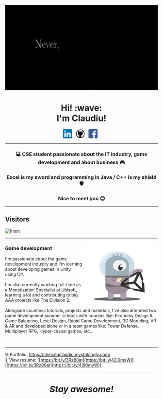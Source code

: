 <img src="https://github.com/ClaudiuChelcea/ClaudiuChelcea/blob/main/assets/NeverGiveUp.gif" width="100%" height="280">

<h1 align='center'> Hi! :wave:<br> I'm Claudiu!</h1>

<p align='center'>
<a href="https://www.linkedin.com/in/claudiuchelcea011/"><img height="30" src="https://github.com/ClaudiuChelcea/ClaudiuChelcea/blob/main/assets/LinkedIn_logo.png"></a>&nbsp;&nbsp;
<a href="https://github.com/ClaudiuChelcea"><img height="30" src="https://github.com/ClaudiuChelcea/ClaudiuChelcea/blob/main/assets/github-logo.png"></a>&nbsp;&nbsp;
<a href="https://www.facebook.com/chelcea.claudiu1/"><img height="30" src="https://github.com/ClaudiuChelcea/ClaudiuChelcea/blob/main/assets/Facebook-logo.png"></a>&nbsp;&nbsp;
</p>

  ---
  
### <p align="center"> 💻 CSE student passionate about the IT industry, game development and about business 🎮 </p>
### <p align="center"> Excel is my sword and programming in Java / C++ is my shield 🛡️ </p>
### <p align="center"> Nice to meet you 😉 </p>

  ---
  
 

 
 ## Visitors
![hmm](https://profile-counter.glitch.me/ClaudiuChelcea/count.svg)

</span>

 ---
 
  <p>
  <img width="250" align='right' height="200" src="https://github.com/ClaudiuChelcea/ClaudiuChelcea/blob/main/assets/UnityAnim.gif">
</p>
 
 
 
### Game development

I'm passionate about the game development industry and I'm learning about developing games in Unity using C#.
<br>
<br>
I'm also currently working full-time as a Monetization Specialist at Ubisoft, learning a lot and contributing to big AAA projects like The Division 2.
<br><br>Alongside countless tutorials, projects and materials, I've also attended two game development summer schools with courses like: Economy Design & Game Balancing, Level Design, Rapid Game Development, 3D Modeling, VR & AR and developed alone or in a team games like: Tower Defense, Multiplayer RPG, Hyper-casual games, etc...

<br>

 ---
  
 🌐 Portfolio: https://chelceaclaudiu.mystrikingly.com/ <br>
 📝 View resume: [[https://bit.ly/3Rz80at](https://bit.ly/42I0myW)]([https://bit.ly/3Rz80at](https://bit.ly/42I0myW))
 
 ---

<h1 align='center'><i>Stay awesome!</i></h1>
